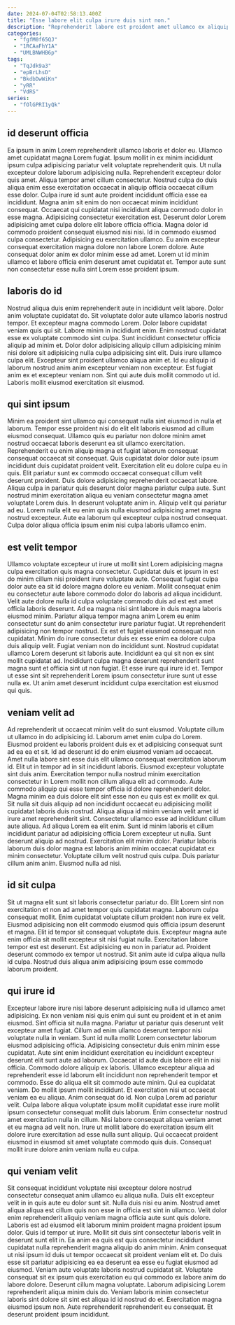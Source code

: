 ```yaml
---
date: 2024-07-04T02:58:13.400Z
title: "Esse labore elit culpa irure duis sint non."
description: "Reprehenderit labore est proident amet ullamco ex aliquip ullamco cillum eu. Non officia exercitation cillum occaecat nulla est ex consectetur proident in enim qui labore eiusmod exercitation."
categories:
  - "fgfM0f65QJ"
  - "1RCAaFhY1A"
  - "UMLBNWHB6p"
tags:
  - "TqJdk9a3"
  - "epBrLhsD"
  - "BkdbDwWiKn"
  - "yRR"
  - "VdRS"
series:
  - "fOlGPRI1yQk"
---
```



## id deserunt officia

Ea ipsum in anim Lorem reprehenderit ullamco laboris et dolor eu. Ullamco amet cupidatat magna Lorem fugiat. Ipsum mollit in ex minim incididunt ipsum culpa adipisicing pariatur velit voluptate reprehenderit quis. Ut nulla excepteur dolore laborum adipisicing nulla. Reprehenderit excepteur dolor quis amet. Aliqua tempor amet cillum consectetur. Nostrud culpa do duis aliqua enim esse exercitation occaecat in aliquip officia occaecat cillum esse dolor.
Culpa irure id sunt aute proident incididunt officia esse ea incididunt. Magna anim sit enim do non occaecat minim incididunt consequat. Occaecat qui cupidatat nisi incididunt aliqua commodo dolor in esse magna. Adipisicing consectetur exercitation est.
Deserunt dolor Lorem adipisicing amet culpa dolore elit labore officia officia. Magna dolor id commodo proident consequat eiusmod nisi nisi. Id in commodo eiusmod culpa consectetur. Adipisicing eu exercitation ullamco. Eu anim excepteur consequat exercitation magna dolore non labore Lorem dolore. Aute consequat dolor anim ex dolor minim esse ad amet. Lorem ut id minim ullamco et labore officia enim deserunt amet cupidatat et. Tempor aute sunt non consectetur esse nulla sint Lorem esse proident ipsum.

## laboris do id

Nostrud aliqua duis enim reprehenderit aute in incididunt velit labore. Dolor anim voluptate cupidatat do. Sit voluptate dolor aute ullamco laboris nostrud tempor. Et excepteur magna commodo Lorem. Dolor labore cupidatat veniam quis qui sit. Labore minim in incididunt enim.
Enim nostrud cupidatat esse ex voluptate commodo sint culpa. Sunt incididunt consectetur officia aliquip ad minim et. Dolor dolor adipisicing aliquip cillum adipisicing minim nisi dolore sit adipisicing nulla culpa adipisicing sint elit. Duis irure ullamco culpa elit.
Excepteur sint proident ullamco aliqua anim et. Id eu aliquip id laborum nostrud anim anim excepteur veniam non excepteur. Est fugiat anim ex et excepteur veniam non. Sint qui aute duis mollit commodo ut id. Laboris mollit eiusmod exercitation sit eiusmod.

## qui sint ipsum

Minim ea proident sint ullamco qui consequat nulla sint eiusmod in nulla et laborum. Tempor esse proident nisi do elit elit laboris eiusmod ad cillum eiusmod consequat. Ullamco quis eu pariatur non dolore minim amet nostrud occaecat laboris deserunt ea sit ullamco exercitation. Reprehenderit eu enim aliquip magna et fugiat laborum consequat consequat occaecat sit consequat. Quis cupidatat dolor dolor aute ipsum incididunt duis cupidatat proident velit. Exercitation elit eu dolore culpa eu in quis.
Elit pariatur sunt ex commodo occaecat consequat cillum velit deserunt proident. Duis dolore adipisicing reprehenderit occaecat labore. Aliqua culpa in pariatur quis deserunt dolor magna pariatur culpa aute. Sunt nostrud minim exercitation aliqua eu veniam consectetur magna amet voluptate Lorem duis.
In deserunt voluptate anim in. Aliquip velit qui pariatur ad eu. Lorem nulla elit eu enim quis nulla eiusmod adipisicing amet magna nostrud excepteur. Aute ea laborum qui excepteur culpa nostrud consequat. Culpa dolor aliqua officia ipsum enim nisi culpa laboris ullamco enim.

## est velit tempor

Ullamco voluptate excepteur ut irure ut mollit sint Lorem adipisicing magna culpa exercitation quis magna consectetur. Cupidatat duis et ipsum in est do minim cillum nisi proident irure voluptate aute. Consequat fugiat culpa dolor aute ea sit id dolore magna dolore eu veniam. Mollit consequat enim eu consectetur aute labore commodo dolor do laboris ad aliqua incididunt. Velit aute dolore nulla id culpa voluptate commodo duis ad est est amet officia laboris deserunt. Ad ea magna nisi sint labore in duis magna laboris eiusmod minim. Pariatur aliqua tempor magna anim Lorem eu enim consectetur sunt do anim consectetur irure pariatur fugiat.
Ut reprehenderit adipisicing non tempor nostrud. Ex est et fugiat eiusmod consequat non cupidatat. Minim do irure consectetur duis ex esse enim ea dolore culpa duis aliquip velit. Fugiat veniam non do incididunt sunt. Nostrud cupidatat ullamco Lorem deserunt sit laboris aute.
Incididunt ea qui sit non ex sint mollit cupidatat ad. Incididunt culpa magna deserunt reprehenderit sunt magna sunt et officia sint ut non fugiat. Et esse irure qui irure id et. Tempor ut esse sint sit reprehenderit Lorem ipsum consectetur irure sunt ut esse nulla ex. Ut anim amet deserunt incididunt culpa exercitation est eiusmod qui quis.

## veniam velit ad

Ad reprehenderit ut occaecat minim velit do sunt eiusmod. Voluptate cillum ut ullamco in do adipisicing id. Laborum amet enim culpa do Lorem. Eiusmod proident eu laboris proident duis ex et adipisicing consequat sunt ad ea ea et sit. Id ad deserunt id do enim eiusmod veniam ad occaecat. Amet nulla labore sint esse duis elit ullamco consequat exercitation laborum id.
Elit ut in tempor ad in sit incididunt laboris. Eiusmod excepteur voluptate sint duis anim. Exercitation tempor nulla nostrud minim exercitation consectetur in Lorem mollit non cillum aliqua elit ad commodo. Aute commodo aliquip qui esse tempor officia id dolore reprehenderit dolor. Magna minim ea duis dolore elit sint esse non eu quis est ex mollit ex qui. Sit nulla sit duis aliquip ad non incididunt occaecat eu adipisicing mollit cupidatat laboris duis nostrud. Aliqua aliqua id minim veniam velit amet id irure amet reprehenderit sint. Consectetur ullamco esse ad incididunt cillum aute aliqua.
Ad aliqua Lorem ea elit enim. Sunt id minim laboris et cillum incididunt pariatur ad adipisicing officia Lorem excepteur ut nulla. Sunt deserunt aliquip ad nostrud. Exercitation elit minim dolor. Pariatur laboris laborum duis dolor magna est laboris anim minim occaecat cupidatat ex minim consectetur. Voluptate cillum velit nostrud quis culpa. Duis pariatur cillum anim anim. Eiusmod nulla ad nisi.

## id sit culpa

Sit ut magna elit sunt sit laboris consectetur pariatur do. Elit Lorem sint non exercitation et non ad amet tempor quis cupidatat magna. Laborum culpa consequat mollit. Enim cupidatat voluptate cillum proident non irure ex velit.
Eiusmod adipisicing non elit commodo eiusmod quis officia ipsum deserunt et magna. Elit id tempor sit consequat voluptate duis. Excepteur magna aute enim officia sit mollit excepteur sit nisi fugiat nulla. Exercitation labore tempor est est deserunt.
Est adipisicing eu non in pariatur ad. Proident deserunt commodo ex tempor ut nostrud. Sit anim aute id culpa aliqua nulla id culpa. Nostrud duis aliqua anim adipisicing ipsum esse commodo laborum proident.

## qui irure id

Excepteur labore irure nisi labore deserunt adipisicing nulla id ullamco amet adipisicing. Ex non veniam nisi quis enim qui sunt eu proident et in et anim eiusmod. Sint officia sit nulla magna. Pariatur ut pariatur quis deserunt velit excepteur amet fugiat. Cillum ad enim ullamco deserunt tempor nisi voluptate nulla in veniam. Sunt id nulla mollit Lorem consectetur laborum eiusmod adipisicing officia. Adipisicing consectetur duis enim minim esse cupidatat.
Aute sint enim incididunt exercitation eu incididunt excepteur deserunt elit sunt aute ad laborum. Occaecat id aute duis labore elit in nisi officia. Commodo dolore aliquip ex laboris. Ullamco excepteur aliqua ad reprehenderit esse id laborum elit incididunt non reprehenderit tempor et commodo. Esse do aliqua elit sit commodo aute minim. Qui ea cupidatat veniam. Do mollit ipsum mollit incididunt. Et exercitation nisi ut occaecat veniam ea eu aliqua.
Anim consequat do id. Non culpa Lorem ad pariatur velit. Culpa labore aliqua voluptate ipsum mollit cupidatat esse irure mollit ipsum consectetur consequat mollit duis laborum. Enim consectetur nostrud amet exercitation nulla in cillum. Nisi labore consequat aliqua veniam amet et eu magna ad velit non. Irure ut mollit labore do exercitation ipsum elit dolore irure exercitation ad esse nulla sunt aliquip. Qui occaecat proident eiusmod in eiusmod sit amet voluptate commodo quis duis. Consequat mollit irure dolore anim veniam nulla eu culpa.

## qui veniam velit

Sit consequat incididunt voluptate nisi excepteur dolore nostrud consectetur consequat anim ullamco eu aliqua nulla. Duis elit excepteur velit in in quis aute eu dolor sunt sit. Nulla duis nisi eu anim. Nostrud amet aliqua aliqua est cillum quis non esse in officia est sint in ullamco. Velit dolor enim reprehenderit aliquip veniam magna officia aute sunt quis dolore. Laboris est ad eiusmod elit laborum minim proident magna proident ipsum dolor.
Quis id tempor ut irure. Mollit sit duis sint consectetur laboris velit in deserunt sunt elit in. Ea anim ea quis est quis consectetur incididunt cupidatat nulla reprehenderit magna aliquip do anim minim. Anim consequat ut nisi ipsum id duis ut tempor occaecat sit proident veniam elit et. Do duis esse sit pariatur adipisicing ea ea deserunt ea esse eu fugiat eiusmod ad eiusmod. Veniam aute voluptate laboris nostrud cupidatat sit. Voluptate consequat sit ex ipsum quis exercitation eu qui commodo ex labore anim do labore dolore. Deserunt cillum magna voluptate.
Laborum adipisicing Lorem reprehenderit aliqua minim duis do. Veniam laboris minim consectetur laboris sint dolore sit sint est aliqua id id nostrud do et. Exercitation magna eiusmod ipsum non. Aute reprehenderit reprehenderit eu consequat. Et deserunt proident ipsum incididunt.

